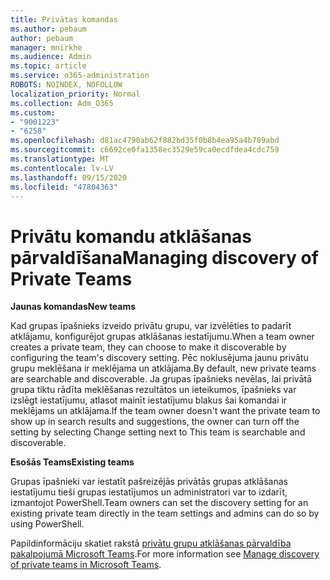 ```yaml
---
title: Privātas komandas
ms.author: pebaum
author: pebaum
manager: mnirkhe
ms.audience: Admin
ms.topic: article
ms.service: o365-administration
ROBOTS: NOINDEX, NOFOLLOW
localization_priority: Normal
ms.collection: Adm_O365
ms.custom:
- "9001223"
- "6258"
ms.openlocfilehash: d81ac4790ab62f882bd35f0b8b4ea95a4b789abd
ms.sourcegitcommit: c6692ce0fa1358ec3529e59ca0ecdfdea4cdc759
ms.translationtype: MT
ms.contentlocale: lv-LV
ms.lasthandoff: 09/15/2020
ms.locfileid: "47804363"
---
```

# <a name="managing-discovery-of-private-teams"></a><span data-ttu-id="eae5e-102">Privātu komandu atklāšanas pārvaldīšana</span><span class="sxs-lookup"><span data-stu-id="eae5e-102">Managing discovery of Private Teams</span></span>

<span data-ttu-id="eae5e-103">**Jaunas komandas**</span><span class="sxs-lookup"><span data-stu-id="eae5e-103">**New teams**</span></span>

<span data-ttu-id="eae5e-104">Kad grupas īpašnieks izveido privātu grupu, var izvēlēties to padarīt atklājamu, konfigurējot grupas atklāšanas iestatījumu.</span><span class="sxs-lookup"><span data-stu-id="eae5e-104">When a team owner creates a private team, they can choose to make it discoverable by configuring the team's discovery setting.</span></span> <span data-ttu-id="eae5e-105">Pēc noklusējuma jaunu privātu grupu meklēšana ir meklējama un atklājama.</span><span class="sxs-lookup"><span data-stu-id="eae5e-105">By default, new private teams are searchable and discoverable.</span></span> <span data-ttu-id="eae5e-106">Ja grupas īpašnieks nevēlas, lai privātā grupa tiktu rādīta meklēšanas rezultātos un ieteikumos, īpašnieks var izslēgt iestatījumu, atlasot mainīt iestatījumu blakus šai komandai ir meklējams un atklājama.</span><span class="sxs-lookup"><span data-stu-id="eae5e-106">If the team owner doesn't want the private team to show up in search results and suggestions, the owner can turn off the setting by selecting Change setting next to This team is searchable and discoverable.</span></span>  

<span data-ttu-id="eae5e-107">**Esošās Teams**</span><span class="sxs-lookup"><span data-stu-id="eae5e-107">**Existing teams**</span></span>

<span data-ttu-id="eae5e-108">Grupas īpašnieki var iestatīt pašreizējās privātās grupas atklāšanas iestatījumu tieši grupas iestatījumos un administratori var to izdarīt, izmantojot PowerShell.</span><span class="sxs-lookup"><span data-stu-id="eae5e-108">Team owners can set the discovery setting for an existing private team directly in the team settings and admins can do so by using PowerShell.</span></span>  

<span data-ttu-id="eae5e-109">Papildinformāciju skatiet rakstā  [privātu grupu atklāšanas pārvaldība pakalpojumā Microsoft Teams](https://docs.microsoft.com/microsoftteams/manage-discovery-of-private-teams).</span><span class="sxs-lookup"><span data-stu-id="eae5e-109">For more information see  [Manage discovery of private teams in Microsoft Teams](https://docs.microsoft.com/microsoftteams/manage-discovery-of-private-teams).</span></span>
